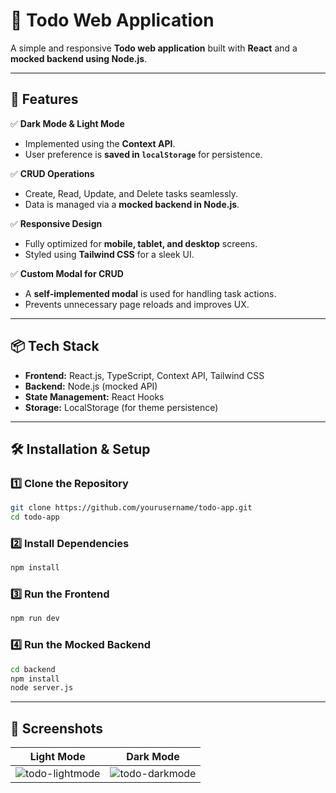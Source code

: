 # 📌 Todo Web Application

A simple and responsive **Todo web application** built with **React** and a **mocked backend using Node.js**.

---

## 🚀 Features  

✅ **Dark Mode & Light Mode**  
- Implemented using the **Context API**.  
- User preference is **saved in `localStorage`** for persistence.  

✅ **CRUD Operations**  
- Create, Read, Update, and Delete tasks seamlessly.  
- Data is managed via a **mocked backend in Node.js**.  

✅ **Responsive Design**  
- Fully optimized for **mobile, tablet, and desktop** screens.  
- Styled using **Tailwind CSS** for a sleek UI.  

✅ **Custom Modal for CRUD**  
- A **self-implemented modal** is used for handling task actions.  
- Prevents unnecessary page reloads and improves UX.  

---

## 📦 Tech Stack  

- **Frontend:** React.js, TypeScript, Context API, Tailwind CSS  
- **Backend:** Node.js (mocked API)  
- **State Management:** React Hooks  
- **Storage:** LocalStorage (for theme persistence)  

---

## 🛠 Installation & Setup  

### 1️⃣ Clone the Repository  
```sh
git clone https://github.com/yourusername/todo-app.git
cd todo-app
```
### 2️⃣ Install Dependencies
```sh
npm install
```
### 3️⃣ Run the Frontend
```sh
npm run dev
```
### 4️⃣ Run the Mocked Backend
```sh
cd backend
npm install
node server.js
```
---

## 📸 Screenshots

| Light Mode  | Dark Mode  |
|-------------|------------|
| ![todo-lightmode](https://github.com/user-attachments/assets/71b8e2ae-590d-4e10-9abd-2f70a512be9a) |![todo-darkmode](https://github.com/user-attachments/assets/73c413d7-8073-486d-b80d-a507c800f235)|



